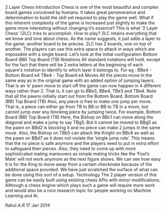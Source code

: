 2 Layer Chess
Introduction
Chess is one of the most beautiful and complex board games conceived by humans. It takes great perseverance and determination to build the skill set required to play the game well. What if this inherent complexity of the game is increased just slightly to make the game more interesting without changing it’s essence? This is what ‘2 Layer Chess’ (2LC) tries to accomplish.
How to play?
2LC retains everything that we know and love about chess. As the name suggests, it just adds a layer to the game; another board to be precise. 2LC has 2 boards, one on top of another. The players can use this extra space to attack in ways which are impossible with a single board. 
Let’s look at the initial configuration
		         Bottom Board (BB)			    Top Board (TB)
Notations
All standard notations will hold, except for the fact that there will be 2 extra letters at the beginning of each square's notation to identify to which layer it belongs to. For eg :
BBe4 - Bottom Board e4
TBe4 - Top Board e4
Moves
All the pieces move in the same way as in the original game with an added option of jumping layers. That is an ‘e’ pawn move to start off the game can now happen in 4 different ways rather than 2. That is, it can go to BBe3, BBe4, TBe3 and TBe4. Note that all the pawns initially start out from the Bottom Board.
       Bottom Board (BB)			   Top Board (TB)
Also, any piece is free to make one jump per move. That is, a piece can either go from TB to BB or BB to TB in a move, but cannot jump over any blocking piece by jumping twice. For example,
                               Bottom Board (BB)			 Top Board (TB)
Here, the Bishop on BBc1 can move along the diagonal and make a jump to say TBg5. But it cannot be moved to BBg5 as the pawn on BBd2 is blocking it and no piece can make 2 jumps in the same move.
Also, the Bishop on TBb5 can attack the Knight on BBc6 as well as the pawn on BBd7 as it does not violate the ‘single jump rule’. This means that the no piece is safe anymore and the players need to put in extra effort to safeguard their pieces. Also, they need to come up with more sophisticated mating maneuvers as simple mating tricks like the ‘Fool’s Mate’ will not work anymore as the next figure shows. 
We can see how easy it is for the King to move away from a certain checkmate because of the additional space provided. We have just scratched the surface of what can be done using this sort of a setup.
Technology
The 2 player version of this game can be easily built using existing chess APIs with minor modifications. Although a chess engine which plays such a game will require more work and would also be a nice research topic for people working on Machine Learning and AI. 

Rahul.A.R
17 Jan 2014 

